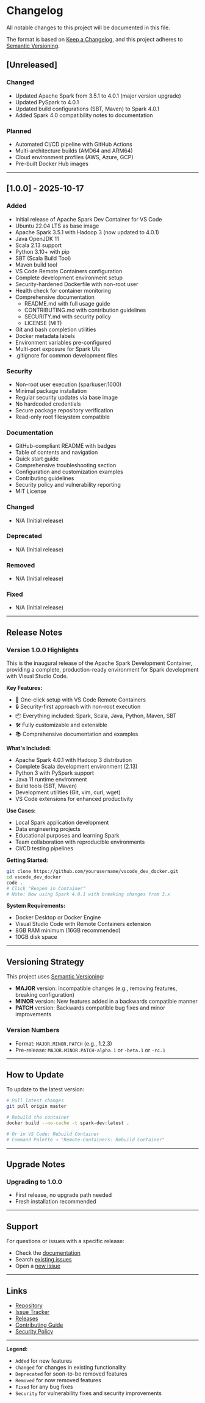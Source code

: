 # Changelog

All notable changes to this project will be documented in this file.

The format is based on [Keep a Changelog](https://keepachangelog.com/en/1.0.0/),
and this project adheres to [Semantic Versioning](https://semver.org/spec/v2.0.0.html).

## [Unreleased]

### Changed

- Updated Apache Spark from 3.5.1 to 4.0.1 (major version upgrade)
- Updated PySpark to 4.0.1
- Updated build configurations (SBT, Maven) to Spark 4.0.1
- Added Spark 4.0 compatibility notes to documentation

### Planned

- Automated CI/CD pipeline with GitHub Actions
- Multi-architecture builds (AMD64 and ARM64)
- Cloud environment profiles (AWS, Azure, GCP)
- Pre-built Docker Hub images

---

## [1.0.0] - 2025-10-17

### Added

- Initial release of Apache Spark Dev Container for VS Code
- Ubuntu 22.04 LTS as base image
- Apache Spark 3.5.1 with Hadoop 3 (now updated to 4.0.1)
- Java OpenJDK 11
- Scala 2.13 support
- Python 3.10+ with pip
- SBT (Scala Build Tool)
- Maven build tool
- VS Code Remote Containers configuration
- Complete development environment setup
- Security-hardened Dockerfile with non-root user
- Health check for container monitoring
- Comprehensive documentation
  - README.md with full usage guide
  - CONTRIBUTING.md with contribution guidelines
  - SECURITY.md with security policy
  - LICENSE (MIT)
- Git and bash completion utilities
- Docker metadata labels
- Environment variables pre-configured
- Multi-port exposure for Spark UIs
- .gitignore for common development files

### Security

- Non-root user execution (sparkuser:1000)
- Minimal package installation
- Regular security updates via base image
- No hardcoded credentials
- Secure package repository verification
- Read-only root filesystem compatible

### Documentation

- GitHub-compliant README with badges
- Table of contents and navigation
- Quick start guide
- Comprehensive troubleshooting section
- Configuration and customization examples
- Contributing guidelines
- Security policy and vulnerability reporting
- MIT License

### Changed

- N/A (Initial release)

### Deprecated

- N/A (Initial release)

### Removed

- N/A (Initial release)

### Fixed

- N/A (Initial release)

---

## Release Notes

### Version 1.0.0 Highlights

This is the inaugural release of the Apache Spark Development Container, providing a complete, production-ready environment for Spark development with Visual Studio Code.

**Key Features:**

- 🚀 One-click setup with VS Code Remote Containers
- 🔒 Security-first approach with non-root execution
- 📦 Everything included: Spark, Scala, Java, Python, Maven, SBT
- 🛠️ Fully customizable and extensible
- 📚 Comprehensive documentation and examples

**What's Included:**

- Apache Spark 4.0.1 with Hadoop 3 distribution
- Complete Scala development environment (2.13)
- Python 3 with PySpark support
- Java 11 runtime environment
- Build tools (SBT, Maven)
- Development utilities (Git, vim, curl, wget)
- VS Code extensions for enhanced productivity

**Use Cases:**

- Local Spark application development
- Data engineering projects
- Educational purposes and learning Spark
- Team collaboration with reproducible environments
- CI/CD testing pipelines

**Getting Started:**

```bash
git clone https://github.com/yourusername/vscode_dev_docker.git
cd vscode_dev_docker
code .
# Click "Reopen in Container"
# Note: Now using Spark 4.0.1 with breaking changes from 3.x
```

**System Requirements:**

- Docker Desktop or Docker Engine
- Visual Studio Code with Remote Containers extension
- 8GB RAM minimum (16GB recommended)
- 10GB disk space

---

## Versioning Strategy

This project uses [Semantic Versioning](https://semver.org/):

- **MAJOR** version: Incompatible changes (e.g., removing features, breaking configuration)
- **MINOR** version: New features added in a backwards compatible manner
- **PATCH** version: Backwards compatible bug fixes and minor improvements

### Version Numbers

- Format: `MAJOR.MINOR.PATCH` (e.g., 1.2.3)
- Pre-release: `MAJOR.MINOR.PATCH-alpha.1` or `-beta.1` or `-rc.1`

---

## How to Update

To update to the latest version:

```bash
# Pull latest changes
git pull origin master

# Rebuild the container
docker build --no-cache -t spark-dev:latest .

# Or in VS Code: Rebuild Container
# Command Palette → "Remote-Containers: Rebuild Container"
```

---

## Upgrade Notes

### Upgrading to 1.0.0

- First release, no upgrade path needed
- Fresh installation recommended

---

## Support

For questions or issues with a specific release:

- Check the [documentation](README.md)
- Search [existing issues](https://github.com/yourusername/vscode_dev_docker/issues)
- Open a [new issue](https://github.com/yourusername/vscode_dev_docker/issues/new)

---

## Links

- [Repository](https://github.com/yourusername/vscode_dev_docker)
- [Issue Tracker](https://github.com/yourusername/vscode_dev_docker/issues)
- [Releases](https://github.com/yourusername/vscode_dev_docker/releases)
- [Contributing Guide](CONTRIBUTING.md)
- [Security Policy](SECURITY.md)

---

**Legend:**

- `Added` for new features
- `Changed` for changes in existing functionality
- `Deprecated` for soon-to-be removed features
- `Removed` for now removed features
- `Fixed` for any bug fixes
- `Security` for vulnerability fixes and security improvements
